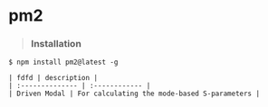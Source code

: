 # pm2 

> ### Installation

    $ npm install pm2@latest -g

    | fdfd | description |
    | :-------------- | :------------ |
    | Driven Modal | For calculating the mode-based S-parameters |
